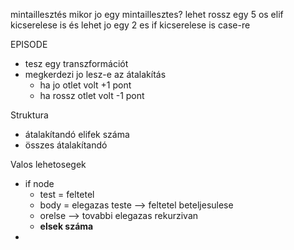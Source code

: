 mintaillesztés
mikor jo egy mintaillesztes?
lehet rossz egy 5 os elif kicserelese is
és lehet jo egy 2 es if kicserelese is case-re

EPISODE
- tesz egy transzformációt
- megkerdezi jo lesz-e az átalakítás
  - ha jo otlet volt +1 pont
  - ha rossz otlet volt -1 pont

Struktura
- átalakítandó elifek száma
- összes átalakítandó


Valos lehetosegek
- if node
  - test = feltetel
  - body = elegazas teste --> feltetel beteljesulese
  - orelse --> tovabbi elegazas rekurzivan
  - **elsek száma**
- 

